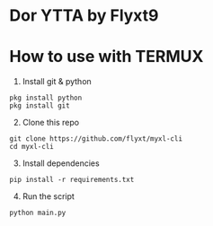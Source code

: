 # Dor YTTA by Flyxt9

# How to use with TERMUX
1. Install git & python
```
pkg install python
pkg install git
```
2. Clone this repo
```
git clone https://github.com/flyxt/myxl-cli
cd myxl-cli
```
3. Install dependencies
```
pip install -r requirements.txt
```
4. Run the script
```
python main.py
```
